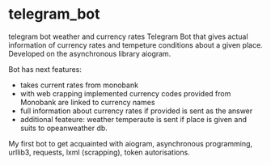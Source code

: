 # telegram_bot
telegram bot weather and currency rates
Telegram Bot that gives actual information of currency rates and tempeture conditions about a given place. 
Developed on the asynchronous library aiogram.

Bot has next features:
- takes current rates from monobank
- with web crapping implemented currency codes provided from Monobank are linked to currency names
- full information about currency rates if provided is sent as the answer
- additional feateure: weather temperaute is sent if place is given and suits to opeanweather db. 

My first bot to get acquainted with aiogram, asynchronous programming, urllib3, requests, lxml (scrapping), token autorisations.
